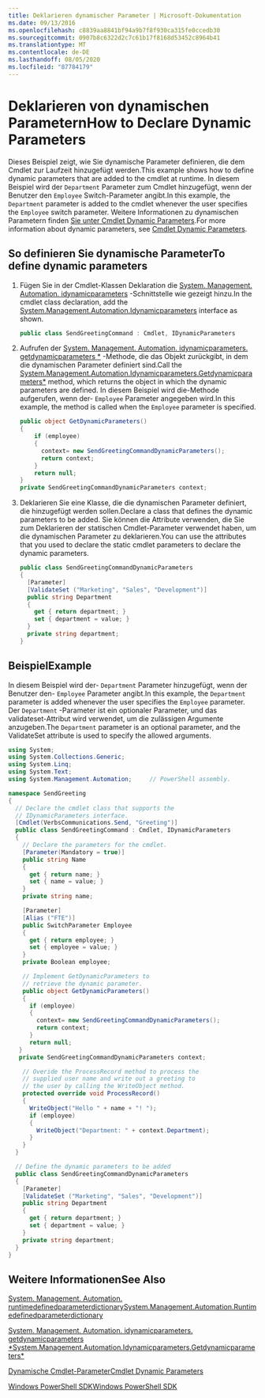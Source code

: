 ```yaml
---
title: Deklarieren dynamischer Parameter | Microsoft-Dokumentation
ms.date: 09/13/2016
ms.openlocfilehash: c8839aa8841bf94a9b7f8f930ca315fe0ccedb30
ms.sourcegitcommit: 0907b8c6322d2c7c61b17f8168d53452c8964b41
ms.translationtype: MT
ms.contentlocale: de-DE
ms.lasthandoff: 08/05/2020
ms.locfileid: "87784179"
---
```

# <a name="how-to-declare-dynamic-parameters"></a><span data-ttu-id="f5b26-102">Deklarieren von dynamischen Parametern</span><span class="sxs-lookup"><span data-stu-id="f5b26-102">How to Declare Dynamic Parameters</span></span>

<span data-ttu-id="f5b26-103">Dieses Beispiel zeigt, wie Sie dynamische Parameter definieren, die dem Cmdlet zur Laufzeit hinzugefügt werden.</span><span class="sxs-lookup"><span data-stu-id="f5b26-103">This example shows how to define dynamic parameters that are added to the cmdlet at runtime.</span></span> <span data-ttu-id="f5b26-104">In diesem Beispiel wird der `Department` Parameter zum Cmdlet hinzugefügt, wenn der Benutzer den `Employee` Switch-Parameter angibt.</span><span class="sxs-lookup"><span data-stu-id="f5b26-104">In this example, the `Department` parameter is added to the cmdlet whenever the user specifies the `Employee` switch parameter.</span></span> <span data-ttu-id="f5b26-105">Weitere Informationen zu dynamischen Parametern finden [Sie unter Cmdlet Dynamic Parameters](./cmdlet-dynamic-parameters.md).</span><span class="sxs-lookup"><span data-stu-id="f5b26-105">For more information about dynamic parameters, see [Cmdlet Dynamic Parameters](./cmdlet-dynamic-parameters.md).</span></span>

## <a name="to-define-dynamic-parameters"></a><span data-ttu-id="f5b26-106">So definieren Sie dynamische Parameter</span><span class="sxs-lookup"><span data-stu-id="f5b26-106">To define dynamic parameters</span></span>

1. <span data-ttu-id="f5b26-107">Fügen Sie in der Cmdlet-Klassen Deklaration die [System. Management. Automation. idynamicparameters](/dotnet/api/System.Management.Automation.IDynamicParameters) -Schnittstelle wie gezeigt hinzu.</span><span class="sxs-lookup"><span data-stu-id="f5b26-107">In the cmdlet class declaration, add the [System.Management.Automation.Idynamicparameters](/dotnet/api/System.Management.Automation.IDynamicParameters) interface as shown.</span></span>

   ```csharp
   public class SendGreetingCommand : Cmdlet, IDynamicParameters
   ```

2. <span data-ttu-id="f5b26-108">Aufrufen der [System. Management. Automation. idynamicparameters. getdynamicparameters \*](/dotnet/api/System.Management.Automation.IDynamicParameters.GetDynamicParameters) -Methode, die das Objekt zurückgibt, in dem die dynamischen Parameter definiert sind.</span><span class="sxs-lookup"><span data-stu-id="f5b26-108">Call the [System.Management.Automation.Idynamicparameters.Getdynamicparameters\*](/dotnet/api/System.Management.Automation.IDynamicParameters.GetDynamicParameters) method, which returns the object in which the dynamic parameters are defined.</span></span> <span data-ttu-id="f5b26-109">In diesem Beispiel wird die-Methode aufgerufen, wenn der- `Employee` Parameter angegeben wird.</span><span class="sxs-lookup"><span data-stu-id="f5b26-109">In this example, the method is called when the `Employee` parameter is specified.</span></span>

   ```csharp
   public object GetDynamicParameters()
   {
       if (employee)
       {
         context= new SendGreetingCommandDynamicParameters();
         return context;
       }
       return null;
   }
   private SendGreetingCommandDynamicParameters context;
   ```

3. <span data-ttu-id="f5b26-110">Deklarieren Sie eine Klasse, die die dynamischen Parameter definiert, die hinzugefügt werden sollen.</span><span class="sxs-lookup"><span data-stu-id="f5b26-110">Declare a class that defines the dynamic parameters to be added.</span></span> <span data-ttu-id="f5b26-111">Sie können die Attribute verwenden, die Sie zum Deklarieren der statischen Cmdlet-Parameter verwendet haben, um die dynamischen Parameter zu deklarieren.</span><span class="sxs-lookup"><span data-stu-id="f5b26-111">You can use the attributes that you used to declare the static cmdlet parameters to declare the dynamic parameters.</span></span>

   ```csharp
   public class SendGreetingCommandDynamicParameters
   {
     [Parameter]
     [ValidateSet ("Marketing", "Sales", "Development")]
     public string Department
     {
       get { return department; }
       set { department = value; }
     }
     private string department;
   }
   ```

## <a name="example"></a><span data-ttu-id="f5b26-112">Beispiel</span><span class="sxs-lookup"><span data-stu-id="f5b26-112">Example</span></span>

<span data-ttu-id="f5b26-113">In diesem Beispiel wird der- `Department` Parameter hinzugefügt, wenn der Benutzer den- `Employee` Parameter angibt.</span><span class="sxs-lookup"><span data-stu-id="f5b26-113">In this example, the `Department` parameter is added whenever the user specifies the `Employee` parameter.</span></span> <span data-ttu-id="f5b26-114">Der `Department` -Parameter ist ein optionaler Parameter, und das validateset-Attribut wird verwendet, um die zulässigen Argumente anzugeben.</span><span class="sxs-lookup"><span data-stu-id="f5b26-114">The `Department` parameter is an optional parameter, and the ValidateSet attribute is used to specify the allowed arguments.</span></span>

```csharp
using System;
using System.Collections.Generic;
using System.Linq;
using System.Text;
using System.Management.Automation;     // PowerShell assembly.

namespace SendGreeting
{
  // Declare the cmdlet class that supports the
  // IDynamicParameters interface.
  [Cmdlet(VerbsCommunications.Send, "Greeting")]
  public class SendGreetingCommand : Cmdlet, IDynamicParameters
  {
    // Declare the parameters for the cmdlet.
    [Parameter(Mandatory = true)]
    public string Name
    {
      get { return name; }
      set { name = value; }
    }
    private string name;

    [Parameter]
    [Alias ("FTE")]
    public SwitchParameter Employee
    {
      get { return employee; }
      set { employee = value; }
    }
    private Boolean employee;

    // Implement GetDynamicParameters to
    // retrieve the dynamic parameter.
    public object GetDynamicParameters()
    {
      if (employee)
      {
        context= new SendGreetingCommandDynamicParameters();
        return context;
      }
      return null;
   }
   private SendGreetingCommandDynamicParameters context;

    // Overide the ProcessRecord method to process the
    // supplied user name and write out a greeting to
    // the user by calling the WriteObject method.
    protected override void ProcessRecord()
    {
      WriteObject("Hello " + name + "! ");
      if (employee)
      {
        WriteObject("Department: " + context.Department);
      }
    }
  }

  // Define the dynamic parameters to be added
  public class SendGreetingCommandDynamicParameters
  {
    [Parameter]
    [ValidateSet ("Marketing", "Sales", "Development")]
    public string Department
    {
      get { return department; }
      set { department = value; }
    }
    private string department;
  }
}
```

## <a name="see-also"></a><span data-ttu-id="f5b26-115">Weitere Informationen</span><span class="sxs-lookup"><span data-stu-id="f5b26-115">See Also</span></span>

[<span data-ttu-id="f5b26-116">System. Management. Automation. runtimedefinedparameterdictionary</span><span class="sxs-lookup"><span data-stu-id="f5b26-116">System.Management.Automation.Runtimedefinedparameterdictionary</span></span>](/dotnet/api/System.Management.Automation.RuntimeDefinedParameterDictionary)

[<span data-ttu-id="f5b26-117">System. Management. Automation. idynamicparameters. getdynamicparameters \*</span><span class="sxs-lookup"><span data-stu-id="f5b26-117">System.Management.Automation.Idynamicparameters.Getdynamicparameters\*</span></span>](/dotnet/api/System.Management.Automation.IDynamicParameters.GetDynamicParameters)

[<span data-ttu-id="f5b26-118">Dynamische Cmdlet-Parameter</span><span class="sxs-lookup"><span data-stu-id="f5b26-118">Cmdlet Dynamic Parameters</span></span>](./cmdlet-dynamic-parameters.md)

[<span data-ttu-id="f5b26-119">Windows PowerShell SDK</span><span class="sxs-lookup"><span data-stu-id="f5b26-119">Windows PowerShell SDK</span></span>](../windows-powershell-reference.md)

